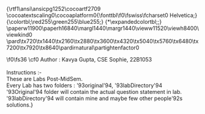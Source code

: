 {\rtf1\ansi\ansicpg1252\cocoartf2709
\cocoatextscaling0\cocoaplatform0{\fonttbl\f0\fswiss\fcharset0 Helvetica;}
{\colortbl;\red255\green255\blue255;}
{\*\expandedcolortbl;;}
\paperw11900\paperh16840\margl1440\margr1440\vieww11520\viewh8400\viewkind0
\pard\tx720\tx1440\tx2160\tx2880\tx3600\tx4320\tx5040\tx5760\tx6480\tx7200\tx7920\tx8640\pardirnatural\partightenfactor0

\f0\fs36 \cf0 Author : Kavya Gupta, CSE Sophie, 22B1053\
\
Instructions :-\
These are Labs Post-MidSem.\
Every Lab has two folders : \'93original\'94, \'93labDirectory\'94\
\'93Original\'94 folder will contain the actual question statement in lab.\
\'93labDirectory\'94 will contain mine and maybe few other people\'92s solutions.}